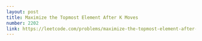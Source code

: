 ```yaml
---
layout: post
title: Maximize the Topmost Element After K Moves
number: 2202
link: https://leetcode.com/problems/maximize-the-topmost-element-after-k-moves
---
```

